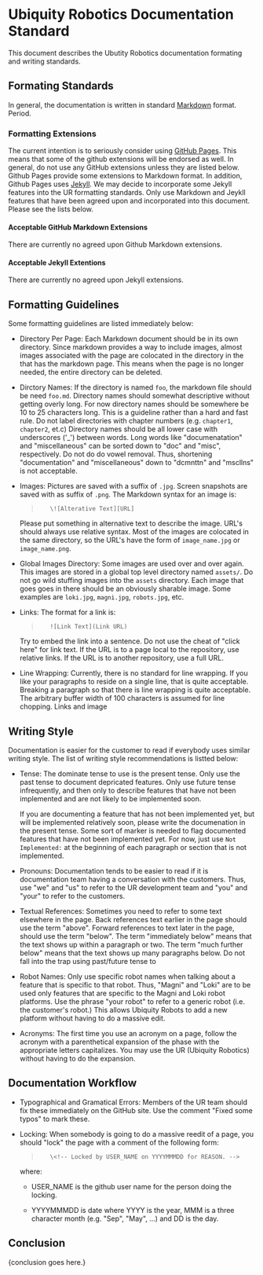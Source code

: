 # Ubiquity Robotics Documentation Standard

This document describes the Ubutity Robotics documentation formating
and writing standards.

## Formating Standards

In general, the documentation is written in standard
[Markdown](https://daringfireball.net/projects/markdown/syntax)
format.  Period.

### Formatting Extensions

The current intention is to seriously consider using
[GitHub Pages](https://pages.github.com/).
This means that some of the github extensions will be endorsed as well.
In general, do not use any GitHub extensions unless they are listed below.
Github Pages provide some extensions to Markdown format.  In addition,
Github Pages uses
[Jekyll](https://jekyllrb.com/docs/home/).
We may decide to incorporate some Jekyll features into the UR formatting
standards.  Only use Markdown and Jeykll features that have been
agreed upon and incorporated into this document.  Please see the
lists below.

#### Acceptable GitHub Markdown Extensions

There are currently no agreed upon Github Markdown extensions.

#### Acceptable Jekyll Extentions

There are currently no agreed upon Jekyll extensions.

## Formatting Guidelines

Some formatting guidelines are listed immediately below:

* Directory Per Page:
  Each Markdown document should be in its own directory.
  Since markdown provides a way to include images, almost images associated
  with the page are colocated in the directory in the that has the markdown page.
  This means when the page is no longer needed, the entire directory can be deleted.

* Dirctory Names:
  If the directory is named `foo`, the markdown file should be need `foo.md`.
  Directory names should somewhat descriptive without getting overly long.
  For now directory names should be somewhere be 10 to 25 characters long.
  This is a guideline rather than a hard and fast rule.  Do not label directories
  with chapter numbers (e.g. `chapter1`, `chapter2`, et.c)
  Directory names should be all lower case with underscores ('_') between words.
  Long words like "documenatation" and "miscellaneous" can be sorted down to
  "doc" and "misc", respectively.  Do not do do vowel removal.  Thus, shortening
  "documentation"  and "miscellaneous" down to "dcmnttn" and "mscllns" is not
  acceptable.

* Images:
  Pictures are saved with a suffix of `.jpg`.  Screen snapshots are saved with
  as suffix of `.png`.  The Markdown syntax for an image is:

  >        \![Alterative Text][URL]

  Please put something in alternative text to describe the image.  URL's
  should always use relative syntax.  Most of the images are colocated in
  the same directory, so the URL's have the form of `image_name.jpg` or
  `image_name.png`.

* Global Images Directory:
  Some images are used over and over again.  This images are stored in a
  global top level directory named `assets/`.  Do not go wild stuffing images
  into the `assets` directory.  Each image that goes goes in there should
  be an obviously sharable image.  Some examples are `loki.jpg`, `magni.jpg`,
  `robots.jpg`, etc.

* Links:
  The format for a link is:

  >        ![Link Text](Link URL)

  Try to embed the link into a sentence.  Do not use the cheat of "click here"
  for link text.   If the URL is to a page local to the repository, use relative
  links.  If the URL is to another repository, use a full URL.

* Line Wrapping:
  Currently, there is no standard for line wrapping.  If you like your paragraphs
  to reside on a single line, that is quite acceptable.  Breaking a paragraph
  so that there is line wrapping is quite acceptable.  The arbitrary buffer
  width of 100 characters is assumed for line chopping.  Links and image

## Writing Style

Documentation is easier for the customer to read if everybody uses similar
writing style.  The list of writing style recommendations is listted below:

* Tense:
  The dominate tense to use is the present tense.  Only use the past tense
  to document depricated features.  Only use future tense infrequently, and
  then only to describe features that have not been implemented and are not
  likely to be implemented soon.

  If you are documenting a feature that has not been implemented yet, but will
  be implemented relatively soon, please write the documenation in the present
  tense.  Some sort of marker is needed to flag documented features that have
  not been implemented yet.  For now, just use `Not Implemented:` at the
  beginning of each paragraph or section that is not implemented.

* Pronouns:
  Documentation tends to be easier to read if it is documentation team having
  a conversation with the customers.  Thus, use "we" and "us" to refer to the
  UR development team and "you" and "your" to refer to the customers.

* Textual References:
  Sometimes you need to refer to some text elsewhere in the page.  Back references
  text earlier in the page should use the term "above".  Forward references to
  text later in the page, should use the term "below".  The term "immediately below"
  means that the text shows up within a paragraph or two.  The term "much further below"
  means that the text shows up many paragraphs below.  Do not fall into the trap
  using past/future tense to 

* Robot Names:
  Only use specific robot names when talking about a feature that is specific
  to that robot.  Thus, "Magni" and "Loki" are to be used only features that
  are specific to the Magni and Loki robot platforms.  Use the phrase "your robot"
  to refer to a generic robot (i.e. the customer's robot.)  This allows Ubiquity
  Robots to add a new platform without having to do a massive edit.

* Acronyms:
  The first time you use an acronym on a page, follow the acronym with
  a parenthetical expansion of the phase with the appropriate letters capitalizes.
  You may use the UR (Ubiquity Robotics) without having to do the expansion.

## Documentation Workflow

* Typographical and Gramatical Errors:
  Members of the UR team should fix these immediately on the GitHub site.
  Use the comment "Fixed some typos" to mark these.

* Locking:
  When somebody is going to do a massive reedit of a page, you should "lock"
  the page with a comment of the following form:

  >        \<!-- Locked by USER_NAME on YYYYMMMDD for REASON. -->

  where:

    * USER_NAME is the github user name for the person doing the locking.

    * YYYYMMMDD is date where YYYY is the year, MMM is a three character
      month (e.g. "Sep",  "May", ...) and DD is the day.

## Conclusion

{conclusion goes here.}
